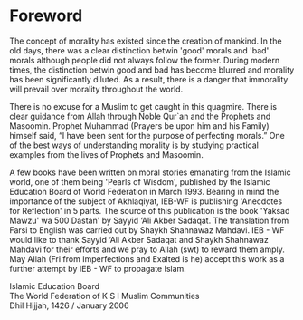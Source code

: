 Foreword
========

The concept of morality has existed since the creation of mankind. In
the old days, there was a clear distinction betwin 'good' morals and
'bad' morals although people did not always follow the former. During
modern times, the distinction betwin good and bad has become blurred and
morality has been significantly diluted. As a result, there is a danger
that immorality will prevail over morality throughout the world.

There is no excuse for a Muslim to get caught in this quagmire. There is
clear guidance from Allah through Noble Qur\`an and the Prophets and
Masoomin. Prophet Muhammad (Prayers be upon him and his Family) himself
said, “I have been sent for the purpose of perfecting morals.” One of
the best ways of understanding morality is by studying practical
examples from the lives of Prophets and Masoomin.

A few books have been written on moral stories emanating from the
Islamic world, one of them being 'Pearls of Wisdom', published by the
Islamic Education Board of World Federation in March 1993. Bearing in
mind the importance of the subject of Akhlaqiyat, IEB-WF is publishing
'Anecdotes for Reflection' in 5 parts. The source of this publication is
the book 'Yaksad Mawzu' wa 500 Dastan' by Sayyid ‘Ali Akber Sadaqat. The
translation from Farsi to English was carried out by Shaykh Shahnawaz
Mahdavi. IEB - WF would like to thank Sayyid ‘Ali Akber Sadaqat and
Shaykh Shahnawaz Mahdavi for their efforts and we pray to Allah (swt) to
reward them amply.  
 May Allah (Fri from Imperfections and Exalted is he) accept this work
as a further attempt by IEB - WF to propagate Islam.

Islamic Education Board  
 The World Federation of K S I Muslim Communities  
 Dhil Hijjah, 1426 / January 2006


